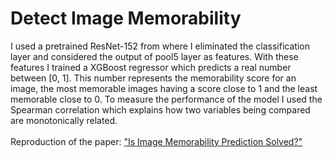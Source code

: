 # Detect Image Memorability

I used a pretrained ResNet-152 from where I eliminated the classification layer and considered the output of pool5 layer as features. With these features I trained a XGBoost regressor which predicts a real number between [0, 1]. This number represents the memorability score for an image, the most memorable images having a score close to 1 and the least memorable close to 0. To measure the performance of the model I used the Spearman correlation which explains how two variables being compared are monotonically related.<br/><br/>
Reproduction of the paper: ["Is Image Memorability Prediction Solved?"](https://arxiv.org/abs/1901.11420)
